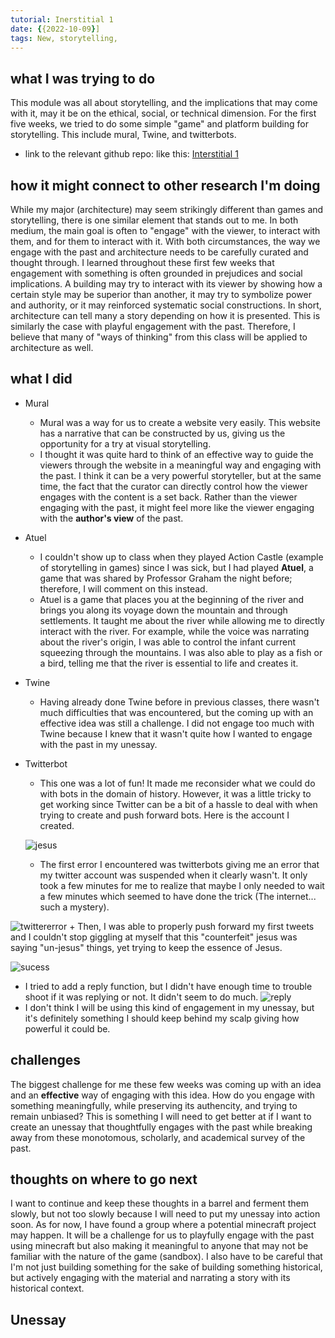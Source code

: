 ```yaml
---
tutorial: Inerstitial 1
date: {{2022-10-09}]
tags: New, storytelling, 
---
```


## what I was trying to do

This module was all about storytelling, and the implications that may come with it, may it be on the ethical, social, or technical dimension. For the first five weeks, we tried to do some simple "game" and platform building for storytelling. This include mural, Twine, and twitterbots. 

+ link to the relevant github repo: like this:  [Interstitial 1](https://github.com/MaxTheBeast300/hist3812-materials/blob/main/Interstitial1/log_Interstitial1.md.md)

## how it might connect to other research I'm doing

While my major (architecture) may seem strikingly different than games and storytelling, there is one similar element that stands out to me. In both medium, the main goal is often to "engage" with the viewer, to interact with them, and for them to interact with it. With both circumstances, the way we engage with the past and architecture needs to be carefully curated and thought through. I learned throughout these first few weeks that engagement with something is often grounded in prejudices and social implications. A building may try to interact with its viewer by showing how a certain style may be superior than another, it may try to symbolize power and authority, or it may reinforced systematic social constructions. In short, architecture can tell many a story depending on how it is presented. This is similarly the case with playful engagement with the past. Therefore, I believe that many of "ways of thinking" from this class will be applied to architecture as well.

## what I did

+ Mural 
	+ Mural was a way for us to create a website very easily. This website has a narrative that can be constructed by us, giving us the opportunity for a try at visual storytelling.
	+ I thought it was quite hard to think of an effective way to guide the viewers through the website in a meaningful way and engaging with the past. I think it can be a very powerful storyteller, but at the same time, the fact that the curator can directly control how the viewer engages with the content is a set back. Rather than the viewer engaging with the past, it might feel more like the viewer engaging with the **author's view** of the past. 
+ Atuel
	+ I couldn't show up to class when they played Action Castle (example of storytelling in games) since I was sick, but I had played **Atuel**, a game that was shared by Professor Graham the night before; therefore, I will comment on this instead.
	+ Atuel is a game that places you at the beginning of the river and brings you along its voyage down the mountain and through settlements. It taught me about the river while allowing me to directly interact with the river. For example, while the voice was narrating about the river's origin, I was able to control the infant current squeezing through the mountains. I was also able to play as a fish or a bird, telling me that the river is essential to life and creates it.
+ Twine
	+ Having already done Twine before in previous classes, there wasn't much difficulties that was encountered, but the coming up with an effective idea was still a challenge. I did not engage too much with Twine because I knew that it wasn't quite how I wanted to engage with the past in my unessay. 
+ Twitterbot
	+ This one was a lot of fun! It made me reconsider what we could do with bots in the domain of history. However, it was a little tricky to get working since Twitter can be a bit of a hassle to deal with when trying to create and push forward bots. Here is the account I created.

	![jesus](twitterAccount.jpg)
	+ The first error I encountered was twitterbots giving me an error that my twitter account was suspended when it clearly wasn't. It only took a few minutes for me to realize that maybe I only needed to wait a few minutes which seemed to have done the trick (The internet... such a mystery). 

![twittererror](twitterError1.jpg)
	+ Then, I was able to properly push forward my first tweets and I couldn't stop giggling at myself that this "counterfeit" jesus was saying "un-jesus" things, yet trying to keep the essence of Jesus. 

![sucess](twitterSuccess.jpg)

- I tried to add a reply function, but I didn't have enough time to trouble shoot if it was replying or not. It didn't seem to do much. ![reply](twitterReply.jpg)
- I don't think I will be using this kind of engagement in my unessay, but it's definitely something I should keep behind my scalp giving how powerful it could be.

## challenges 

The biggest challenge for me these few weeks was coming up with an idea and an **effective** way of engaging with this idea. How do you engage with something meaningfully, while preserving its authencity, and trying to remain unbiased? This is something I will need to get better at if I want to create an unessay that thoughtfully engages with the past while breaking away from these monotomous, scholarly, and academical survey of the past.

## thoughts on where to go next

I want to continue and keep these thoughts in a barrel and ferment them slowly, but not too slowly because I will need to put my unessay into action soon. As for now, I have found a group where a potential minecraft project may happen. It will be a challenge for us to playfully engage with the past using minecraft but also making it meaningful to anyone that may not be familiar with the nature of the game (sandbox). I also have to be careful that I'm not just building something for the sake of building something historical, but actively engaging with the material and narrating a story with its historical context. 

## Unessay


